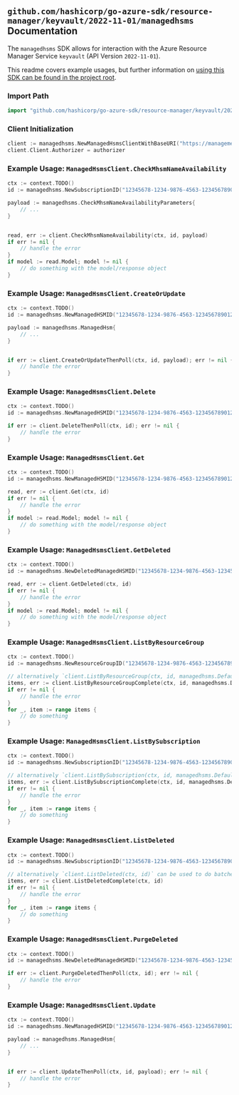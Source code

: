 
## `github.com/hashicorp/go-azure-sdk/resource-manager/keyvault/2022-11-01/managedhsms` Documentation

The `managedhsms` SDK allows for interaction with the Azure Resource Manager Service `keyvault` (API Version `2022-11-01`).

This readme covers example usages, but further information on [using this SDK can be found in the project root](https://github.com/hashicorp/go-azure-sdk/tree/main/docs).

### Import Path

```go
import "github.com/hashicorp/go-azure-sdk/resource-manager/keyvault/2022-11-01/managedhsms"
```


### Client Initialization

```go
client := managedhsms.NewManagedHsmsClientWithBaseURI("https://management.azure.com")
client.Client.Authorizer = authorizer
```


### Example Usage: `ManagedHsmsClient.CheckMhsmNameAvailability`

```go
ctx := context.TODO()
id := managedhsms.NewSubscriptionID("12345678-1234-9876-4563-123456789012")

payload := managedhsms.CheckMhsmNameAvailabilityParameters{
	// ...
}


read, err := client.CheckMhsmNameAvailability(ctx, id, payload)
if err != nil {
	// handle the error
}
if model := read.Model; model != nil {
	// do something with the model/response object
}
```


### Example Usage: `ManagedHsmsClient.CreateOrUpdate`

```go
ctx := context.TODO()
id := managedhsms.NewManagedHSMID("12345678-1234-9876-4563-123456789012", "example-resource-group", "managedHSMValue")

payload := managedhsms.ManagedHsm{
	// ...
}


if err := client.CreateOrUpdateThenPoll(ctx, id, payload); err != nil {
	// handle the error
}
```


### Example Usage: `ManagedHsmsClient.Delete`

```go
ctx := context.TODO()
id := managedhsms.NewManagedHSMID("12345678-1234-9876-4563-123456789012", "example-resource-group", "managedHSMValue")

if err := client.DeleteThenPoll(ctx, id); err != nil {
	// handle the error
}
```


### Example Usage: `ManagedHsmsClient.Get`

```go
ctx := context.TODO()
id := managedhsms.NewManagedHSMID("12345678-1234-9876-4563-123456789012", "example-resource-group", "managedHSMValue")

read, err := client.Get(ctx, id)
if err != nil {
	// handle the error
}
if model := read.Model; model != nil {
	// do something with the model/response object
}
```


### Example Usage: `ManagedHsmsClient.GetDeleted`

```go
ctx := context.TODO()
id := managedhsms.NewDeletedManagedHSMID("12345678-1234-9876-4563-123456789012", "locationValue", "deletedManagedHSMValue")

read, err := client.GetDeleted(ctx, id)
if err != nil {
	// handle the error
}
if model := read.Model; model != nil {
	// do something with the model/response object
}
```


### Example Usage: `ManagedHsmsClient.ListByResourceGroup`

```go
ctx := context.TODO()
id := managedhsms.NewResourceGroupID("12345678-1234-9876-4563-123456789012", "example-resource-group")

// alternatively `client.ListByResourceGroup(ctx, id, managedhsms.DefaultListByResourceGroupOperationOptions())` can be used to do batched pagination
items, err := client.ListByResourceGroupComplete(ctx, id, managedhsms.DefaultListByResourceGroupOperationOptions())
if err != nil {
	// handle the error
}
for _, item := range items {
	// do something
}
```


### Example Usage: `ManagedHsmsClient.ListBySubscription`

```go
ctx := context.TODO()
id := managedhsms.NewSubscriptionID("12345678-1234-9876-4563-123456789012")

// alternatively `client.ListBySubscription(ctx, id, managedhsms.DefaultListBySubscriptionOperationOptions())` can be used to do batched pagination
items, err := client.ListBySubscriptionComplete(ctx, id, managedhsms.DefaultListBySubscriptionOperationOptions())
if err != nil {
	// handle the error
}
for _, item := range items {
	// do something
}
```


### Example Usage: `ManagedHsmsClient.ListDeleted`

```go
ctx := context.TODO()
id := managedhsms.NewSubscriptionID("12345678-1234-9876-4563-123456789012")

// alternatively `client.ListDeleted(ctx, id)` can be used to do batched pagination
items, err := client.ListDeletedComplete(ctx, id)
if err != nil {
	// handle the error
}
for _, item := range items {
	// do something
}
```


### Example Usage: `ManagedHsmsClient.PurgeDeleted`

```go
ctx := context.TODO()
id := managedhsms.NewDeletedManagedHSMID("12345678-1234-9876-4563-123456789012", "locationValue", "deletedManagedHSMValue")

if err := client.PurgeDeletedThenPoll(ctx, id); err != nil {
	// handle the error
}
```


### Example Usage: `ManagedHsmsClient.Update`

```go
ctx := context.TODO()
id := managedhsms.NewManagedHSMID("12345678-1234-9876-4563-123456789012", "example-resource-group", "managedHSMValue")

payload := managedhsms.ManagedHsm{
	// ...
}


if err := client.UpdateThenPoll(ctx, id, payload); err != nil {
	// handle the error
}
```
